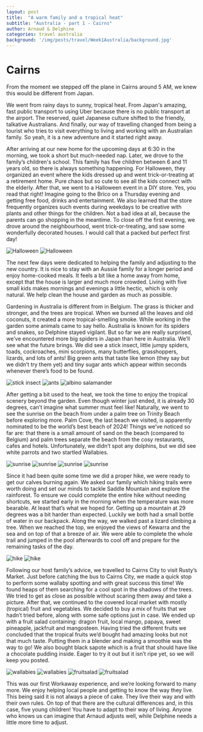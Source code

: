 ```yaml
---
layout: post
title:  "A warm family and a tropical heat"
subtitle: "Australia - part 1 - Cairns"
author: Arnaud & Delphine
categories: travel australia
background: '/img/posts/travel/Week1Australia/background.jpg'
---
```


# Cairns

From the moment we stepped off the plane in Cairns around 5 AM, we knew this would be different from Japan.

We went from rainy days to sunny, tropical heat. From Japan's amazing, fast public transport to using Uber because there is no public transport at the airport. The reserved, quiet Japanese culture shifted to the friendly, talkative Australians. And finally, our way of travelling changed from being a tourist who tries to visit everything to living and working with an Australian family. So yeah, it is a new adventure and it started right away.

After arriving at our new home for the upcoming days at 6:30 in the morning, we took a short but much-needed nap. Later, we drove to the family’s children's school. This family has five children between 6 and 11 years old, so there is always something happening. For Halloween, they organized an event where the kids dressed up and went trick-or-treating at a retirement home. Pure chaos but so cute to see all the kids connect with the elderly. After that, we went to a Halloween event in a DIY store. Yes, you read that right! Imagine going to the Brico on a Thursday evening and getting free food, drinks and entertainment. We also learned that the store frequently organizes such events during weekdays to be creative with plants and other things for the children. Not a bad idea at all, because the parents can go shopping in the meantime. To close off the first evening, we drove around the neighbourhood, went trick-or-treating, and saw some wonderfully decorated houses. I would call that a packed but perfect first day!

<img class="img-fluid" src="/img/posts/travel/Week1Australia/halloween1.jpg" alt="Halloween">
<img class="img-fluid" src="/img/posts/travel/Week1Australia/halloween2.jpg" alt="Halloween">

The next few days were dedicated to helping the family and adjusting to the new country. It is nice to stay with an Aussie family for a longer period and enjoy home-cooked meals. It feels a bit like a home away from home, except that the house is larger and much more crowded. Living with five small kids makes mornings and evenings a little hectic, which is only natural. We help clean the house and garden as much as possible.

Gardening in Australia is different from in Belgium. The grass is thicker and stronger, and the trees are tropical. When we burned all the leaves and old coconuts, it created a more tropical-smelling smoke. While working in the garden some animals came to say hello. Australia is known for its spiders and snakes, so Delphine stayed vigilant. But so far we are really surprised, we’ve encountered more big spiders in Japan than here in Australia. We’ll see what the future brings. We did see a stick insect, little jumpy spiders, toads, cockroaches, mini scorpions, many butterflies, grasshoppers, lizards, and lots of ants! Big green ants that taste like lemon (they say but we didn’t try them yet) and tiny sugar ants which appear within seconds whenever there’s food to be found.

<img class="img-fluid" src="/img/posts/travel/Week1Australia/animals1.jpg" alt="stick insect">
<img class="img-fluid" src="/img/posts/travel/Week1Australia/animals2.jpg" alt="ants">
<img class="img-fluid" src="/img/posts/travel/Week1Australia/animals3.jpg" alt="albino salamander">

After getting a bit used to the heat, we took the time to enjoy the tropical scenery beyond the garden. Even though winter just ended, it is already 30 degrees, can’t imagine what summer must feel like! Naturally, we went to see the sunrise on the beach from under a palm tree on Trinity Beach before exploring more. Palm Cove, the last beach we visited, is apparently nominated to be the world’s best beach of 2024! Things we’ve noticed so far are: that there is a small amount of sand on the beach (compared to Belgium) and palm trees separate the beach from the cosy restaurants, cafes and hotels. Unfortunately, we didn’t spot any dolphins, but we did see white parrots and two startled Wallabies.

<img class="img-fluid" src="/img/posts/travel/Week1Australia/sunrise1.jpg" alt="sunrise">
<img class="img-fluid" src="/img/posts/travel/Week1Australia/sunrise2.jpg" alt="sunrise">
<img class="img-fluid" src="/img/posts/travel/Week1Australia/sunrise3.jpg" alt="sunrise">
<img class="img-fluid" src="/img/posts/travel/Week1Australia/sunrise4.jpg" alt="sunrise">

Since it had been quite some time we did a proper hike, we were ready to get our calves burning again. We asked our family which hiking trails were worth doing and set our minds to tackle Saddle Mountain and explore the rainforest. To ensure we could complete the entire hike without needing shortcuts, we started early in the morning when the temperature was more bearable. At least that’s what we hoped for. Getting up a mountain at 29 degrees was a bit harder than expected. Luckily we both had a small bottle of water in our backpack. Along the way, we walked past a lizard climbing a tree. When we reached the top, we enjoyed the views of Kewarra and the sea and on top of that a breeze of air. We were able to complete the whole trail and jumped in the pool afterwards to cool off and prepare for the remaining tasks of the day.

<img class="img-fluid" src="/img/posts/travel/Week1Australia/hike1.jpg" alt="hike">
<img class="img-fluid" src="/img/posts/travel/Week1Australia/hike2.jpg" alt="hike">

Following our host family’s advice, we travelled to Cairns City to visit Rusty’s Market. Just before catching the bus to Cairns City, we made a quick stop to perform some wallaby spotting and with great success this time! We found heaps of them searching for a cool spot in the shadows of the trees. We tried to get as close as possible without scaring them away and take a picture. After that, we continued to the covered local market with mostly (tropical) fruit and vegetables. We decided to buy a mix of fruits that we hadn’t tried before, along with some safe options just in case. We ended up with a fruit salad containing: dragon fruit, local mango, papaya, sweet pineapple, jackfruit and mangosteen. Having tried the different fruits we concluded that the tropical fruits we’d bought had amazing looks but not that much taste. Putting them in a blender and making a smoothie was the way to go! We also bought black sapote which is a fruit that should have like a chocolate pudding inside. Eager to try it out but it isn’t ripe yet, so we will keep you posted.

<img class="img-fluid" src="/img/posts/travel/Week1Australia/wallabies1.jpg" alt="wallabies">
<img class="img-fluid" src="/img/posts/travel/Week1Australia/wallabies2.jpg" alt="wallabies">

<img class="img-fluid" src="/img/posts/travel/Week1Australia/fruitsalad1.jpg" alt="fruitsalad">
<img class="img-fluid" src="/img/posts/travel/Week1Australia/fruitsalad2.jpg" alt="fruitsalad">

This was our first Workaway experience, and we’re looking forward to many more. We enjoy helping local people and getting to know the way they live. This being said it is not always a piece of cake. They live their way and with their own rules. On top of that there are the cultural differences and, in this case, five young children! You have to adapt to their way of living. Anyone who knows us can imagine that Arnaud adjusts well, while Delphine needs a little more time to adjust.
